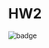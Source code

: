 # HW2

![badge](https://img.shields.io/endpoint?url=https://gist.githubusercontent.com/nazmul-md/22e5aebe393b1972403ff8ac34ba415d/raw/test.json)